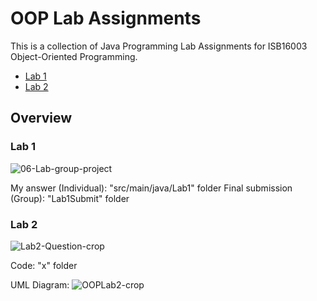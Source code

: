 # OOP Lab Assignments
This is a collection of Java Programming Lab Assignments for ISB16003 Object-Oriented Programming.

  - [Lab 1](#lab-1)
  - [Lab 2](#lab-2)

## Overview

### Lab 1

![06-Lab-group-project](https://user-images.githubusercontent.com/85399390/157269574-d7b1aa71-00fe-496b-9d43-00c59391aa97.png)

My answer (Individual): "src/main/java/Lab1" folder
Final submission (Group): "Lab1Submit" folder

### Lab 2

![Lab2-Question-crop](https://user-images.githubusercontent.com/85399390/157270180-822c8f20-6fd6-429b-a56b-93bf9c3fa019.png)

Code: "x" folder

UML Diagram:
![OOPLab2-crop](https://user-images.githubusercontent.com/85399390/157270356-12c42436-6b00-428a-b60b-78b00091a22a.png)




